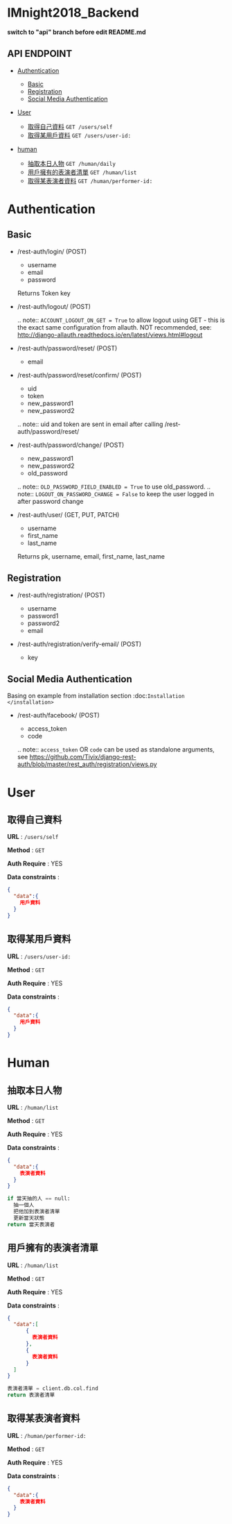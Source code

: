 # IMnight2018_Backend

**switch to "api" branch before edit README.md**

## API ENDPOINT

- [Authentication](#authentication)
  - [Basic](#basic)
  - [Registration](#registration)
  - [Social Media Authentication](#social-media-authentication)

- [User](#user)
  - [取得自己資料](#取得自己資料) `GET /users/self`
  - [取得某用戶資料](#取得某用戶資料) `GET /users/user-id:`

- [human](#human)
  - [抽取本日人物](#抽取本日人物) `GET /human/daily`
  - [用戶擁有的表演者清單](#用戶擁有的表演者清單) `GET /human/list`
  - [取得某表演者資料](#取得某表演者資料) `GET /human/performer-id:`


# Authentication

## Basic

- /rest-auth/login/ (POST)

    - username
    - email
    - password

    Returns Token key

- /rest-auth/logout/ (POST)

    .. note:: ``ACCOUNT_LOGOUT_ON_GET = True`` to allow logout using GET - this is the exact same configuration from allauth. NOT recommended, see: http://django-allauth.readthedocs.io/en/latest/views.html#logout

- /rest-auth/password/reset/ (POST)

    - email

- /rest-auth/password/reset/confirm/ (POST)

    - uid
    - token
    - new_password1
    - new_password2

    .. note:: uid and token are sent in email after calling /rest-auth/password/reset/

- /rest-auth/password/change/ (POST)

    - new_password1
    - new_password2
    - old_password

    .. note:: ``OLD_PASSWORD_FIELD_ENABLED = True`` to use old_password.
    .. note:: ``LOGOUT_ON_PASSWORD_CHANGE = False`` to keep the user logged in after password change

- /rest-auth/user/ (GET, PUT, PATCH)

    - username
    - first_name
    - last_name

    Returns pk, username, email, first_name, last_name


## Registration

- /rest-auth/registration/ (POST)

    - username
    - password1
    - password2
    - email

- /rest-auth/registration/verify-email/ (POST)

    - key


## Social Media Authentication

Basing on example from installation section :doc:`Installation </installation>`

- /rest-auth/facebook/ (POST)

    - access_token
    - code

    .. note:: ``access_token`` OR ``code`` can be used as standalone arguments, see https://github.com/Tivix/django-rest-auth/blob/master/rest_auth/registration/views.py


# User

## 取得自己資料
**URL** : `/users/self`

**Method** : `GET`

**Auth Require** : YES

**Data constraints** :

```json
{
  "data":{
    用戶資料
  }
}
```

## 取得某用戶資料
**URL** : `/users/user-id:`

**Method** : `GET`

**Auth Require** : YES

**Data constraints** :

```json
{
  "data":{
    用戶資料
  }
}
```

# Human

## 抽取本日人物
**URL** : `/human/list`

**Method** : `GET`

**Auth Require** : YES

**Data constraints** :

```json
{
  "data":{
    表演者資料
  }
}
```
```python
if 當天抽的人 == null:  
  抽一個人  
  把他加到表演者清單  
  更新當天狀態  
return 當天表演者
```

## 用戶擁有的表演者清單
**URL** : `/human/list`

**Method** : `GET`

**Auth Require** : YES

**Data constraints** :

```json
{
  "data":[
      {
        表演者資料
      },
      {
        表演者資料
      }
  ]
}
```

```python
表演者清單 = client.db.col.find
return 表演者清單
```

## 取得某表演者資料
**URL** : `/human/performer-id:`

**Method** : `GET`

**Auth Require** : YES

**Data constraints** :

```json
{
  "data":{
    表演者資料
  }
}
```
